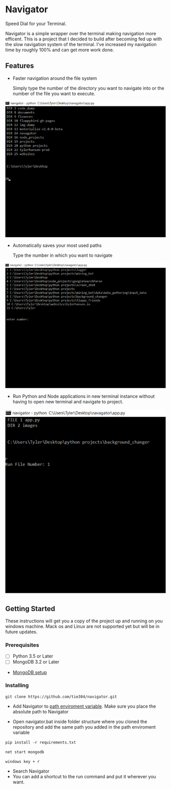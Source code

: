# Navigator
Speed Dial for your Terminal.

Navigator is a simple wrapper over the terminal making navigation more efficent. This is a project that I decided to build after becoming fed up with the slow navigation system of the terminal.
I've increased my navigation time by roughly 100% and can get more work done.

## Features

* Faster navigation around the file system

  Simply type the number of the directory you want to navigate into or the number of the file you want to execute.


![Alt text](/images/navigator_1.png?raw=true "Optional Title")

* Automatically saves your most used paths

  Type the number in which you want to navigate

![Alt text](/images/navagator_3.png?raw=true "Optional Title")

* Run Python and Node applications in new terminal instance without having to open new terminal and navigate to project.

![Alt text](/images/navagator_4.png?raw=true "Optional Title")



## Getting Started
These instructions will get you a copy of the project up and running on you windows machine. Mack os and Linux are not supported yet but will be in future updates.

### Prerequisites

- [ ] Python 3.5 or Later
- [ ] MongoDB 3.2 or Later
* [MongoDB setup](https://www.youtube.com/watch?v=cYj1AJAU_mk)


### Installing
```
git clone https://github.com/tie304/navigator.git
```

* Add Navigator to [path enviroment variable](https://www.youtube.com/watch?v=7LcDke9rLd0). Make sure you place the absolute path to Navigator

* Open navigator.bat inside folder structure where you cloned the repository and add the same path you added in the path enviroment variable

```
pip install -r requirements.txt
```

```
net start mongodb
```

```
windows key + r
```

* Search Navigator
* You can add a shortcut to the run command and put it wherever you want.
